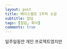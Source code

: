 ```yaml
---
layout: post
title: 베이스캠프 1주차 소감
subtitle: 잡담
tags: [잡담, 회사]
comments: true
---
```


일주일동안 개인 프로젝트였지만 
